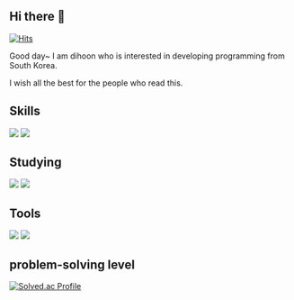 <h2> Hi there 👋 </h2>

<!-- 방문자 수 -->
[![Hits](https://hits.seeyoufarm.com/api/count/incr/badge.svg?url=https%3A%2F%2Fgithub.com%2Fdihoon&count_bg=%23ADEAF0&title_bg=%2357AAF0&icon=&icon_color=%23E7E7E7&title=hits&edge_flat=false)](https://hits.seeyoufarm.com)

<!-- 소개 글  -->
Good day~ I am dihoon who is interested in developing programming from South Korea.

I wish all the best for the people who read this.

<!-- 기술 스택  -->
<h2> Skills </h2>

<!-- 사용한 언어 뱃지 -->
<div align = left>
<img src="https://img.shields.io/badge/python-3776AB?style=for-the-badge&logo=python&logoColor=white">
<img src="https://img.shields.io/badge/oracle-F80000?style=for-the-badge&logo=oracle&logoColor=white">
</div>

<h2> Studying </h2>
<div align = left>
<img src="https://img.shields.io/badge/html5-E34F26?style=for-the-badge&logo=html5&logoColor=white">
<img src="https://img.shields.io/badge/java-007396?style=for-the-badge&logo=java&logoColor=white">
</div>

<!-- 사용 가능한 툴  -->
<h2> Tools </h2>
<div align = left>
<img src="https://img.shields.io/badge/Eclipse-FE7A16.svg?style=for-the-badge&logo=Eclipse&logoColor=white">
<img src="https://img.shields.io/badge/pycharm-143?style=for-the-badge&logo=pycharm&logoColor=black&color=black&labelColor=green">
</div>


<!-- 문제 해결 능력 (백준 티어) -->
<h2> problem-solving level </h2>


[![Solved.ac Profile](http://mazassumnida.wtf/api/mini/generate_badge?boj=dihoon)](https://solved.ac/dihoon)



<!-- 

react
<img src="https://img.shields.io/badge/react-61DAFB?style=for-the-badge&logo=react&logoColor=black">

HTML5
<img src="https://img.shields.io/badge/html5-E34F26?style=for-the-badge&logo=html5&logoColor=white">

css
<img src="https://img.shields.io/badge/css-1572B6?style=for-the-badge&logo=css3&logoColor=white">

javascript
<img src="https://img.shields.io/badge/javascript-F7DF1E?style=for-the-badge&logo=javascript&logoColor=black">

spring
<img src="https://img.shields.io/badge/spring-6DB33F?style=for-the-badge&logo=spring&logoColor=white">

linux
<img src="https://img.shields.io/badge/linux-FCC624?style=for-the-badge&logo=linux&logoColor=black">

github
<img src="https://img.shields.io/badge/github-181717?style=for-the-badge&logo=github&logoColor=white">

git
<img src="https://img.shields.io/badge/git-F05032?style=for-the-badge&logo=git&logoColor=white">

 
-->

